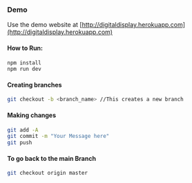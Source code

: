 ### Demo

Use the demo website at [http://digitaldisplay.herokuapp.com](http://digitaldisplay.herokuapp.com)

#### How to Run:

```bash
npm install
npm run dev
```

#### Creating branches

```bash
git checkout -b <branch_name> //This creates a new branch
```

#### Making changes

```bash
git add -A
git commit -m "Your Message here"
git push
```

#### To go back to the main Branch

```bash
git checkout origin master
```
